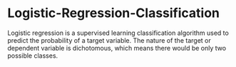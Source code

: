# Logistic-Regression-Classification
 Logistic regression is a supervised learning classification algorithm used to predict the probability of a target variable. The nature of the target or dependent variable is dichotomous, which means there would be only two possible classes.
